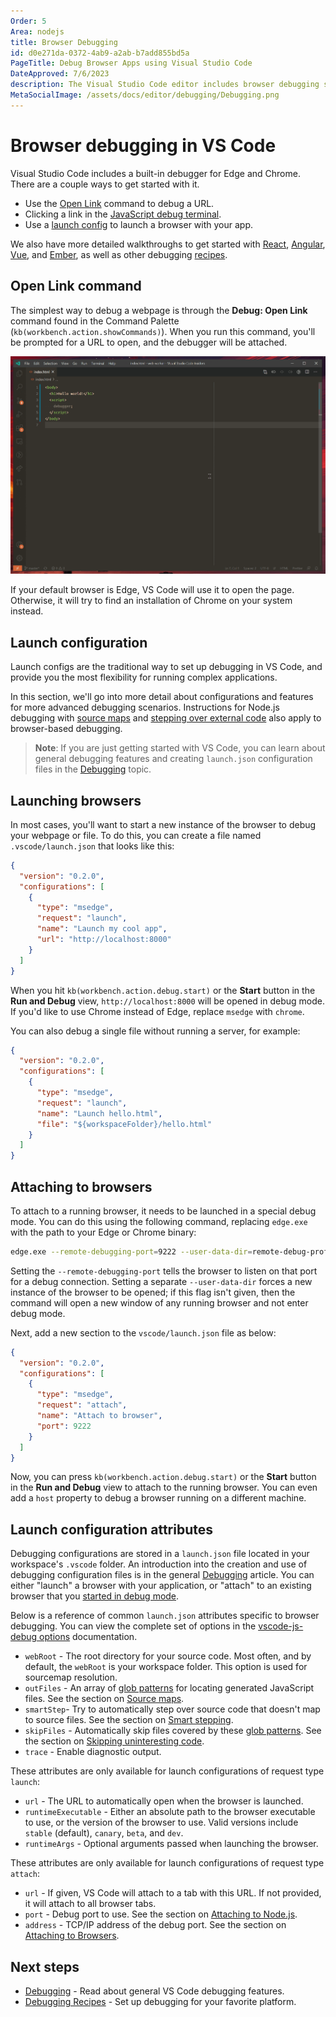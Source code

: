 ```yaml
---
Order: 5
Area: nodejs
title: Browser Debugging
id: d0e271da-0372-4ab9-a2ab-b7add855bd5a
PageTitle: Debug Browser Apps using Visual Studio Code
DateApproved: 7/6/2023
description: The Visual Studio Code editor includes browser debugging support. Set breakpoints, step-in, inspect variables and more.
MetaSocialImage: /assets/docs/editor/debugging/Debugging.png
---
```


# Browser debugging in VS Code

Visual Studio Code includes a built-in debugger for Edge and Chrome. There are a couple ways to get started with it.

- Use the [Open Link](#open-link-command) command to debug a URL.
- Clicking a link in the [JavaScript debug terminal](/docs/nodejs/nodejs-debugging.md#javascript-debug-terminal).
- Use a [launch config](#launch-configuration) to launch a browser with your app.

We also have more detailed walkthroughs to get started with [React](/docs/nodejs/reactjs-tutorial), [Angular](/docs/nodejs/angular-tutorial), [Vue](/docs/nodejs/vuejs-tutorial), and [Ember](/docs/nodejs/emberjs-tutorial), as well as other debugging [recipes](/docs/nodejs/debugging-recipes).

## Open Link command

The simplest way to debug a webpage is through the **Debug: Open Link** command found in the Command Palette (`kb(workbench.action.showCommands)`). When you run this command, you'll be prompted for a URL to open, and the debugger will be attached.

![Using the Open Link command to attach to a URL](images/browser-debugging/debug-open-link.gif)

If your default browser is Edge, VS Code will use it to open the page. Otherwise, it will try to find an installation of Chrome on your system instead.

## Launch configuration

Launch configs are the traditional way to set up debugging in VS Code, and provide you the most flexibility for running complex applications.

In this section, we'll go into more detail about configurations and features for more advanced debugging scenarios. Instructions for Node.js debugging with [source maps](/docs/nodejs/nodejs-debugging.md#source-maps) and [stepping over external code](/docs/nodejs/nodejs-debugging.md#skipping-uninteresting-code) also apply to browser-based debugging.

> **Note**: If you are just getting started with VS Code, you can learn about general debugging features and creating `launch.json` configuration files in the [Debugging](/docs/editor/debugging.md) topic.

## Launching browsers

In most cases, you'll want to start a new instance of the browser to debug your webpage or file. To do this, you can create a file named `.vscode/launch.json` that looks like this:

```json
{
  "version": "0.2.0",
  "configurations": [
    {
      "type": "msedge",
      "request": "launch",
      "name": "Launch my cool app",
      "url": "http://localhost:8000"
    }
  ]
}
```

When you hit `kb(workbench.action.debug.start)` or the **Start** button in the **Run and Debug** view, `http://localhost:8000` will be opened in debug mode. If you'd like to use Chrome instead of Edge, replace `msedge` with `chrome`.

You can also debug a single file without running a server, for example:

```json
{
  "version": "0.2.0",
  "configurations": [
    {
      "type": "msedge",
      "request": "launch",
      "name": "Launch hello.html",
      "file": "${workspaceFolder}/hello.html"
    }
  ]
}
```

## Attaching to browsers

To attach to a running browser, it needs to be launched in a special debug mode. You can do this using the following command, replacing `edge.exe` with the path to your Edge or Chrome binary:

```bash
edge.exe --remote-debugging-port=9222 --user-data-dir=remote-debug-profile
```

Setting the `--remote-debugging-port` tells the browser to listen on that port for a debug connection. Setting a separate `--user-data-dir` forces a new instance of the browser to be opened; if this flag isn't given, then the command will open a new window of any running browser and not enter debug mode.

Next, add a new section to the `vscode/launch.json` file as below:

```json
{
  "version": "0.2.0",
  "configurations": [
    {
      "type": "msedge",
      "request": "attach",
      "name": "Attach to browser",
      "port": 9222
    }
  ]
}
```

Now, you can press `kb(workbench.action.debug.start)` or the **Start** button in the **Run and Debug** view to attach to the running browser. You can even add a `host` property to debug a browser running on a different machine.

## Launch configuration attributes

Debugging configurations are stored in a `launch.json` file located in your workspace's `.vscode` folder. An introduction into the creation and use of debugging configuration files is in the general [Debugging](/docs/editor/debugging.md#launch-configurations) article. You can either "launch" a browser with your application, or "attach" to an existing browser that you [started in debug mode](#attaching-to-browsers).

Below is a reference of common `launch.json` attributes specific to browser debugging. You can view the complete set of options in the [vscode-js-debug options](https://github.com/microsoft/vscode-js-debug/blob/main/OPTIONS.md) documentation.

- `webRoot` - The root directory for your source code. Most often, and by default, the `webRoot` is your workspace folder. This option is used for sourcemap resolution.
- `outFiles` - An array of [glob patterns](/docs/editor/glob-patterns.md) for locating generated JavaScript files. See the section on [Source maps](/docs/nodejs/nodejs-debugging.md#source-maps).
- `smartStep`- Try to automatically step over source code that doesn't map to source files. See the section on [Smart stepping](/docs/nodejs/nodejs-debugging.md#smart-stepping).
- `skipFiles` - Automatically skip files covered by these [glob patterns](/docs/editor/glob-patterns.md). See the section on [Skipping uninteresting code](/docs/nodejs/nodejs-debugging.md#skipping-uninteresting-code).
- `trace` - Enable diagnostic output.

These attributes are only available for launch configurations of request type `launch`:

- `url` - The URL to automatically open when the browser is launched.
- `runtimeExecutable` - Either an absolute path to the browser executable to use, or the version of the browser to use. Valid versions include `stable` (default), `canary`, `beta`, and `dev`.
- `runtimeArgs` - Optional arguments passed when launching the browser.

These attributes are only available for launch configurations of request type `attach`:

- `url` - If given, VS Code will attach to a tab with this URL. If not provided, it will attach to all browser tabs.
- `port` - Debug port to use. See the section on [Attaching to Node.js](/docs/nodejs/nodejs-debugging.md#attaching-to-nodejs).
- `address` - TCP/IP address of the debug port. See the section on [Attaching to Browsers](#attaching-to-browsers).

## Next steps

- [Debugging](/docs/editor/debugging.md) - Read about general VS Code debugging features.
- [Debugging Recipes](/docs/nodejs/debugging-recipes.md) - Set up debugging for your favorite platform.
